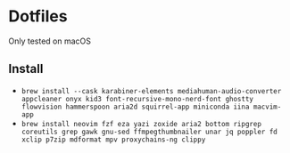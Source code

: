 # Dotfiles

Only tested on macOS

## Install

- `brew install --cask karabiner-elements mediahuman-audio-converter appcleaner onyx kid3 font-recursive-mono-nerd-font ghostty flowvision hammerspoon aria2d squirrel-app miniconda iina macvim-app`
- `brew install neovim fzf eza yazi zoxide aria2 bottom ripgrep coreutils grep gawk gnu-sed ffmpegthumbnailer unar jq poppler fd xclip p7zip mdformat mpv proxychains-ng clippy`
